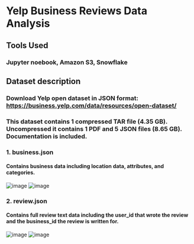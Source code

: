 # Yelp Business Reviews Data Analysis

## Tools Used
### Jupyter noebook, Amazon S3, Snowflake

## Dataset description
### Download Yelp open dataset in JSON format: https://business.yelp.com/data/resources/open-dataset/
### This dataset contains 1 compressed TAR file (4.35 GB). Uncompressed it contains 1 PDF and 5 JSON files (8.65 GB). Documentation is included.
### 1. business.json
#### Contains business data including location data, attributes, and categories. 
![image](https://github.com/user-attachments/assets/a773b883-e072-4ec4-8098-d5802b8e7c92)
![image](https://github.com/user-attachments/assets/ae89affa-a08d-4986-b76e-359704b4b20e)
### 2. review.json
#### Contains full review text data including the user_id that wrote the review and the business_id the review is written for. 
![image](https://github.com/user-attachments/assets/4cc8f5b6-ff63-4bca-b606-4c0a853c5e22)
![image](https://github.com/user-attachments/assets/802000f6-c4b3-4f97-954a-a369cf1ab5b4)




